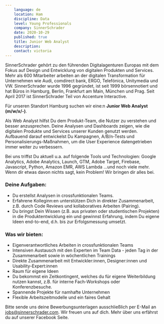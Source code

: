 ```yaml
---
    language: de
    location: Ham
    discipline: Data
    level: Young Professionals
    company: SinnerSchrader
    date: 2020-10-29
    published: true
    title: Junior Web Analyst
    description: 
    contact: victoria
---
```

SinnerSchrader gehört zu den führenden Digitalagenturen Europas mit dem Fokus auf Design und Entwicklung von digitalen Produkten und Services. Mehr als 600 Mitarbeiter arbeiten an der digitalen Transformation für Unternehmen wie Audi, comdirect bank, ERGO, Telefónica, Unitymedia und VW. SinnerSchrader wurde 1996 gegründet, ist seit 1999 börsennotiert und hat Büros in Hamburg, Berlin, Frankfurt am Main, München und Prag. Seit April 2017 ist SinnerSchrader Teil von Accenture Interactive.

Für unseren Standort Hamburg suchen wir eine:n **Junior Web Analyst (m/w/x/-)**.

Als Web Analyst hilfst Du dem Produkt-Team, die Nutzer zu verstehen und besser anzusprechen. Deine Analysen und Dashboards zeigen, wie die digitalen Produkte und Services unserer Kunden genutzt werden. Aufbauend darauf entwickelst Du Kampagnen, A/B/n-Tests und Personalisierungs-Maßnahmen, um die User Experience datengetrieben immer weiter zu verbessern.

Bei uns triffst Du aktuell u.a. auf folgende Tools und Technologien: Google Analytics, Adobe Analytics, Launch, GTM, Adobe Target, Firebase, Javascript, Python, Amazon EMR, AWS Lambda ...und noch viele mehr.
Wenn dir etwas davon nichts sagt, kein Problem! Wir bringen dir alles bei.

### Deine Aufgaben:
- Du erstellst Analysen in crossfunktionalen Teams.
- Erfahrene Kolleginn:en unterstützen Dich in direkter Zusammenarbeit, z.B. durch Code Reviews und kollaboratives Arbeiten (Pairing).
- Du bringst Dein Wissen (z.B. aus privaten oder studentischen Projekten) in die Produktentwicklung ein und gewinnst Erfahrung, indem Du eigene Ideen end-to-end, d.h. bis zur Erfolgsmessung umsetzt.

### Was wir bieten:​
- Eigenverantwortliches Arbeiten in crossfunktionalen Teams
- Intensiven Austausch mit den Experten im Team Data - jeden Tag in der Zusammenarbeit sowie in wöchentlichen Trainings
- Direkte Zusammenarbeit mit Entwickler:innen, Designer:innen und Usability-Expert:innen
- Raum für eigene Ideen
- Du bekommst ein Zeitkontingent, welches du für eigene Weiterbildung nutzen kannst, z.B. für interne Fach-Workshops oder Konferenzbesuche.             
- Spannende Projekte für namhafte Unternehmen
- Flexible Arbeitszeitmodelle und ein faires Gehalt

Bitte sende uns deine Bewerbungsunterlagen ausschließlich per E-Mail an jobs@sinnerschrader.com. Wir freuen uns auf dich. Mehr über uns erfährst du auf unserer Facebook Seite. 